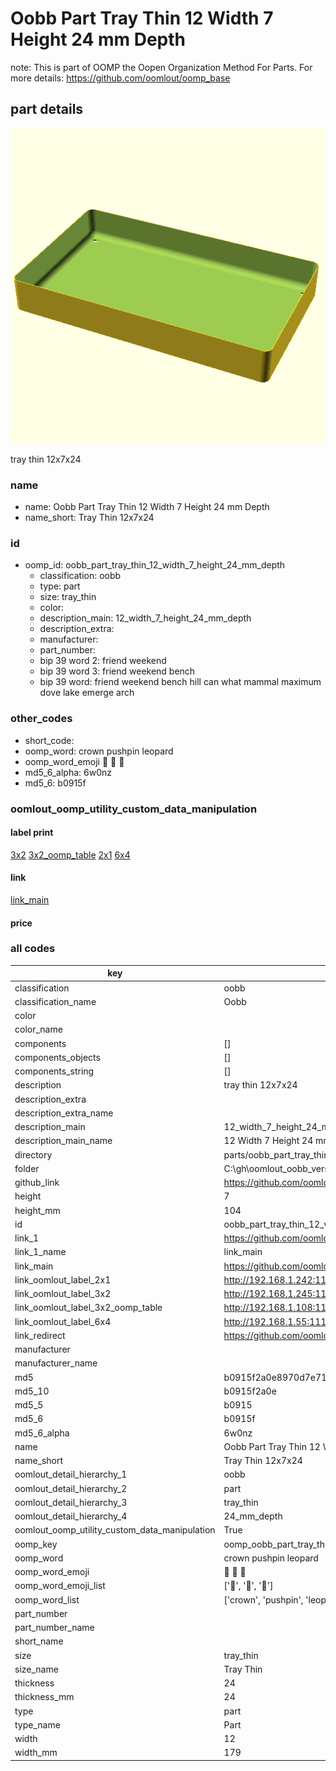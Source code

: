 # Oobb Part Tray Thin 12 Width 7 Height 24 mm Depth  

note: This is part of OOMP the Oopen Organization Method For Parts. For more details: https://github.com/oomlout/oomp_base

##  part details
  

[![](3dpr.png)](3dpr.png)

tray thin 12x7x24



### name
* name: Oobb Part Tray Thin 12 Width 7 Height 24 mm Depth
* name_short: Tray Thin 12x7x24 
### id
* oomp_id: oobb_part_tray_thin_12_width_7_height_24_mm_depth
  * classification: oobb
  * type: part
  * size: tray_thin
  * color: 
  * description_main: 12_width_7_height_24_mm_depth
  * description_extra: 
  * manufacturer: 
  * part_number: 
  * bip 39 word 2: friend weekend
  * bip 39 word 3: friend weekend bench
  * bip 39 word: friend weekend bench hill can what mammal maximum dove lake emerge arch

### other_codes
* short_code: 
* oomp_word: crown pushpin leopard
* oomp_word_emoji :crown: :pushpin: :leopard:
* md5_6_alpha: 6w0nz
* md5_6: b0915f






### oomlout_oomp_utility_custom_data_manipulation
#### label print
[3x2](http://192.168.1.245:1112/?label=oomp%206w0nz)
[3x2_oomp_table](http://192.168.1.108:1112/?label=oomp%206w0nz)
[2x1](http://192.168.1.242:1112/?label=oomp%206w0nz)
[6x4](http://192.168.1.55:1112/?label=oomp%206w0nz)    

#### link

[link_main](https://github.com/oomlout/oomlout_oobb_version_4_generated_parts/tree/main/navigation_oomp/oobb/part/tray_thin/12_width_7_height_24_mm_depth/part)                              

#### price







### all codes 
| key | value |  
| --- | --- |  
| classification | oobb |  
| classification_name | Oobb |  
| color |  |  
| color_name |  |  
| components | [] |  
| components_objects | [] |  
| components_string | [] |  
| description | tray thin 12x7x24 |  
| description_extra |  |  
| description_extra_name |  |  
| description_main | 12_width_7_height_24_mm_depth |  
| description_main_name | 12 Width 7 Height 24 mm Depth |  
| directory | parts/oobb_part_tray_thin_12_width_7_height_24_mm_depth |  
| folder | C:\gh\oomlout_oobb_version_4_generated_parts\parts\oobb_part_tray_thin_12_width_7_height_24_mm_depth |  
| github_link | https://github.com/oomlout/oomlout_oomp_part_src/tree/main/parts/oobb_part_tray_thin_12_width_7_height_24_mm_depth |  
| height | 7 |  
| height_mm | 104 |  
| id | oobb_part_tray_thin_12_width_7_height_24_mm_depth |  
| link_1 | https://github.com/oomlout/oomlout_oobb_version_4_generated_parts/tree/main/navigation_oomp/oobb/part/tray_thin/12_width_7_height_24_mm_depth/part |  
| link_1_name | link_main |  
| link_main | https://github.com/oomlout/oomlout_oobb_version_4_generated_parts/tree/main/navigation_oomp/oobb/part/tray_thin/12_width_7_height_24_mm_depth/part |  
| link_oomlout_label_2x1 | http://192.168.1.242:1112/?label=oomp%206w0nz |  
| link_oomlout_label_3x2 | http://192.168.1.245:1112/?label=oomp%206w0nz |  
| link_oomlout_label_3x2_oomp_table | http://192.168.1.108:1112/?label=oomp%206w0nz |  
| link_oomlout_label_6x4 | http://192.168.1.55:1112/?label=oomp%206w0nz |  
| link_redirect | https://github.com/oomlout/oomlout_oobb_version_4_generated_parts/tree/main/parts/oobb_tray_thin_12_07_24 |  
| manufacturer |  |  
| manufacturer_name |  |  
| md5 | b0915f2a0e8970d7e71076ba2a3e42e7 |  
| md5_10 | b0915f2a0e |  
| md5_5 | b0915 |  
| md5_6 | b0915f |  
| md5_6_alpha | 6w0nz |  
| name | Oobb Part Tray Thin 12 Width 7 Height 24 mm Depth |  
| name_short | Tray Thin 12x7x24  |  
| oomlout_detail_hierarchy_1 | oobb |  
| oomlout_detail_hierarchy_2 | part |  
| oomlout_detail_hierarchy_3 | tray_thin |  
| oomlout_detail_hierarchy_4 | 24_mm_depth |  
| oomlout_oomp_utility_custom_data_manipulation | True |  
| oomp_key | oomp_oobb_part_tray_thin_12_width_7_height_24_mm_depth |  
| oomp_word | crown pushpin leopard |  
| oomp_word_emoji | :crown: :pushpin: :leopard: |  
| oomp_word_emoji_list | [':crown:', ':pushpin:', ':leopard:'] |  
| oomp_word_list | ['crown', 'pushpin', 'leopard'] |  
| part_number |  |  
| part_number_name |  |  
| short_name |  |  
| size | tray_thin |  
| size_name | Tray Thin |  
| thickness | 24 |  
| thickness_mm | 24 |  
| type | part |  
| type_name | Part |  
| width | 12 |  
| width_mm | 179 |  
